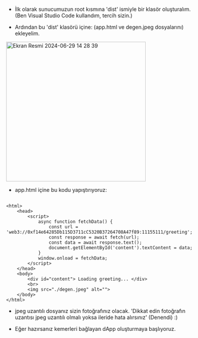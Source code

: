 - İlk olarak sunucumuzun root kısmına 'dist' ismiyle bir klasör oluşturalım. (Ben Visual Studio Code kullandım, tercih sizin.)



- Ardından bu 'dist' klasörü içine: (app.html ve degen.jpeg dosyalarını) ekleyelim.



<img width="375" alt="Ekran Resmi 2024-06-29 14 28 39" src="https://github.com/kaplanbitcoin1/EthStorage-dApp-Tasks/assets/98455323/ceabe228-0b2a-4a24-9e59-7ecdf968d367">



- app.html içine bu kodu yapıştırıyoruz:






```shell

<html>
    <head>
        <script>
            async function fetchData() {
                const url = 'web3://0xf14e64285Db115D3711cC5320B37264708A47f89:11155111/greeting';
                const response = await fetch(url);
                const data = await response.text();
                document.getElementById('content').textContent = data;
            }
            window.onload = fetchData;
        </script>
    </head>
    <body>
        <div id="content"> Loading greeting... </div>
        <br>
        <img src="./degen.jpeg" alt="">
    </body>
</html>

```


- jpeg uzantılı dosyanız sizin fotoğrafınız olacak. 'Dikkat edin fotoğrafın uzantısı jpeg uzantılı olmalı yoksa ileride hata alırsınız' (Denendi) :)


- Eğer hazırsanız kemerleri bağlayan dApp oluşturmaya başlıyoruz. 


